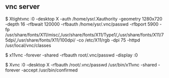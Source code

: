## vnc server 
$ Xtightvnc :0 -desktop X -auth /home/ysr/.Xauthority -geometry 1280x720 -depth 16 -rfbwait 120000 -rfbauth /home/ysr/.vnc/passwd -rfbport 5900 -fp /usr/share/fonts/X11/misc/,/usr/share/fonts/X11/Type1/,/usr/share/fonts/X11/75dpi/,/usr/share/fonts/X11/100dpi/ -co /etc/X11/rgb -dpi 75 -httpd /usr/local/vnc/classes

$ x11vnc -forever -shared -rfbauth root/.vnc/passwd -display :0

$ Xvnc :0 -desktop X -rfbauth /root/.vnc/passwd /usr/bin/x11vnc -shared -forever -accept /usr/bin/confirmed


